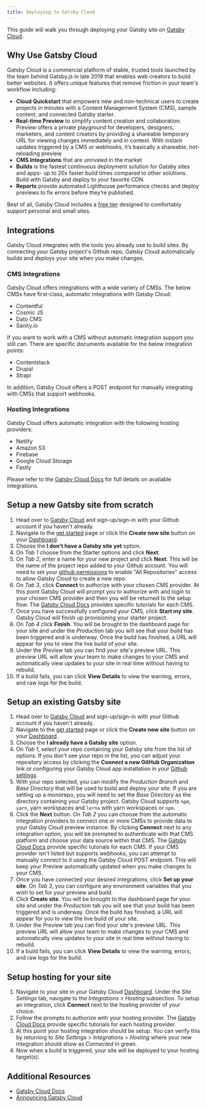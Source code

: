```yaml
---
title: Deploying to Gatsby Cloud
---
```


This guide will walk you through deploying your Gatsby site on [Gatsby Cloud](https://www.gatsbyjs.com/cloud).

## Why Use Gatsby Cloud
Gatsby Cloud is a commercial platform of stable, trusted tools launched by the team behind Gatsby.js in late 2019 that enables web creators to build better websites. It offers unique features that remove friction in your team's workflow including: 
- **Cloud Quickstart** that empowers new and non-technical users to create projects in minutes with a Content Management System (CMS), sample content, and connected Gatsby starter.
- **Real-time Preview** to simplify content creation and collaboration. Preview offers a private playground for developers, designers, marketers, and content creators by providing a shareable temporary URL for viewing changes immediately and in context. With instant updates triggered by a CMS or webhooks, it’s basically a shareable, hot-reloading preview.
- **CMS Integrations** that are unrivaled in the market
- **Builds** is the fastest continuous deployment solution for Gatsby sites and apps- up to 20x faster build times compared to other solutions. Build with Gatsby and deploy to your favorite CDN.
- **Reports** provide automated Lighthouse performance checks and deploy previews to fix errors before they’re published. 

Best of all, Gatsby Cloud includes a [free tier](https://www.gatsbyjs.com/pricing/) designed to comfortably support personal and small sites. 

## Integrations
Gatsby Cloud integrates with the tools you already use to build sites. By connecting your Gatsby project's Github repo, Gatsby Cloud automatically builds and deploys your site when you make changes.

### CMS Integrations
Gatsby Cloud offers integrations with a wide variety of CMSs. The below CMSs have first-class, automatic integrations with Gatsby Cloud: 
- Contentful
- Cosmic JS
- Dato CMS
- Sanity.io

If you want to work with a CMS without automatic integration support you still can. There are specific documents available for the below integration points:
- Contentstack
- Drupal
- Strapi

In addition, Gatsby Cloud offers a POST endpoint for manually integrating with CMSs that support webhooks.

### Hosting Integrations
Gatsby Cloud offers automatic integration with the following hosting providers:
 - Netlify
 - Amazon S3
 - Firebase
 - Google Cloud Storage
 - Fastly

Please refer to the [Gatsby Cloud Docs](https://www.gatsbyjs.com/docs/) for full details on available integrations.

## Setup a new Gatsby site from scratch
1. Head over to [Gatsby Cloud](https://www.gatsbyjs.com/get-started/) and sign-up/sign-in with your Github account if you haven't already. 
2. Navigate to the [get started](https://www.gatsbyjs.com/get-started/) page or click the **Create new site** button on your [Dashboard](https://www.gatsbyjs.com/dashboard/sites).
3. Choose the **I don't have a Gatsby site yet** option.
4. On *Tab 1* choose from the Starter options and click **Next**.
5. On *Tab 2*, enter a name for your new project and click **Next**. This will be the name of the project repo added to your Github account. You will need to set your [github permissions](https://github.com/settings/installations) to enable "All Repositories" access to allow Gatsby Cloud to create a new repo.  
6. On *Tab 3*, click **Connect** to authorize with your chosen CMS provider. At this point Gatsby Cloud will prompt you to authorize with and login to your chosen CMS provider and then you will be returned to the setup flow. The [Gatsby Cloud Docs](https://www.gatsbyjs.com/docs/) provides specific tutorials for each CMS.
7. Once you have successfully configured your CMS, click **Start my site**. Gatsby Cloud will finish up provisioning your starter project.
8. On *Tab 4* click **Finish**. You will be brought to the dashboard page for your site and under the *Production* tab you will see that your build has been triggered and is underway. Once the build has finished, a URL will appear for you to view the live build of your site.
10. Under the *Preview* tab you can find your site's preview URL. This preview URL will allow your team to make changes to your CMS and automatically view updates to your site in real time without having to rebuild.
11. If a build fails, you can click **View Details** to view the warning, errors, and raw logs for the build.

## Setup an existing Gatsby site
1. Head over to [Gatsby Cloud](https://www.gatsbyjs.com/get-started/) and sign-up/sign-in with your Github account if you haven't already. 
2. Navigate to the [get started](https://www.gatsbyjs.com/get-started/) page or click the **Create new site** button on your [Dashboard](https://www.gatsbyjs.com/dashboard/sites).
3. Choose the **I already have a Gatsby site** option.
4. On *Tab 1*, select your repo containing your Gatsby site from the list of options. If you don't see your repo in the list, you can adjust your repository access by clicking the **Connect a new GitHub Organization** link or configuring your Gatsby Cloud app installation in your [Github settings](https://github.com/settings/installations). 
5. With your repo selected, you can modify the *Production Branch* and *Base Directory* that will be used to build and deploy your site. If you are setting up a monorepo, you will need to set the *Base Directory* as the directory containing your Gatsby project. Gatsby Cloud supports `npm`, `yarn`, yarn workspaces and `lerna` with yarn workspaces or `npm`.
6. Click the **Next** button. On *Tab 2* you can choose from the automatic integration providers to connect one or more CMSs to provide data to your Gatsby Cloud preview instance. By clicking **Connect** next to any integration option, you will be prompted to authenticate with that CMS platform and choose your data source within that CMS. The [Gatsby Cloud Docs](https://www.gatsbyjs.com/docs/) provide specific tutorials for each CMS. If your CMS provider isn't listed but supports webhooks, you can attempt to manually connect to it using the Gatsby Cloud POST endpoint. This will keep your Preview automatically updated when you make changes to your CMS. 
7. Once you have connected your desired integrations, click **Set up your site**. On *Tab 3*, you can configure any environment variables that you wish to set for your preview and build.
8. Click **Create site**. You will be brought to the dashboard page for your site and under the *Production* tab you will see that your build has been triggered and is underway. Once the build has finished, a URL will appear for you to view the live build of your site.
9. Under the *Preview* tab you can find your site's preview URL. This preview URL will allow your team to make changes to your CMS and automatically view updates to your site in real time without having to rebuild.
10. If a build fails, you can click **View Details** to view the warning, errors, and raw logs for the build. 

## Setup hosting for your site
1. Navigate to your site in your Gatsby Cloud [Dashboard](https://www.gatsbyjs.com/dashboard/sites). Under the *Site Settings* tab, navigate to the *Integrations* > *Hosting* subsection. To setup an integration, click **Connect** next to the hosting provider of your choice. 
2. Follow the prompts to authorize with your hosting provider. The [Gatsby Cloud Docs](https://www.gatsbyjs.com/docs/) provide specific tutorials for each hosting provider.
3. At this point your hosting integration should be setup. You can verify this by returning to *Site Settings* > *Integrations* > *Hosting* where your new integration should show as *Connected* in green. 
4. Now when a build is triggered, your site will be deployed to your hosting target(s).

## Additional Resources
- [Gatsby Cloud Docs](https://www.gatsbyjs.com/docs/)
- [Announcing Gatsby Cloud](https://www.gatsbyjs.org/blog/2019-11-14-announcing-gatsby-cloud/)